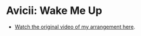# Avicii: Wake Me Up

* [Watch the original video of my arrangement here](https://youtu.be/S8QGe-5f1Vk).

